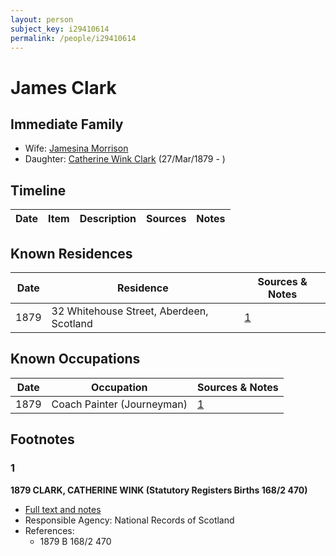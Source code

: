 ```yaml
---
layout: person
subject_key: i29410614
permalink: /people/i29410614
---
```


# James Clark

## Immediate Family

* Wife: [Jamesina Morrison](./@11801376@-jamesina-morrison-b-d.md)
* Daughter: [Catherine Wink Clark](./@35162161@-catherine-wink-clark-b1879-3-27-d.md) (27/Mar/1879 - )

## Timeline

Date | Item | Description | Sources | Notes
---|---|---|---|---

## Known Residences

Date | Residence | Sources & Notes
---|---|---
1879 | 32 Whitehouse Street, Aberdeen, Scotland | [1](#1)

## Known Occupations

Date | Occupation | Sources & Notes
---|---|---
1879 | Coach Painter (Journeyman) | [1](#1)

## Footnotes

### 1

**1879 CLARK, CATHERINE WINK (Statutory Registers Births 168/2 470)**

* [Full text and notes](../sources/@18147254@-1879-clark,-catherine-wink-statutory-registers-births-168-2-470-.md)
* Responsible Agency: National Records of Scotland
* References: 
  * 1879 B 168/2 470

